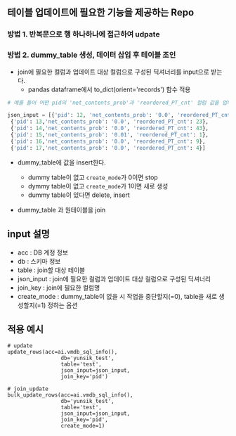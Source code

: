 ## 테이블 업데이트에 필요한 기능을 제공하는 Repo

### 방법 1. 반복문으로 행 하나하나에 접근하여 udpate


### 방법 2. dummy_table 생성, 데이터 삽입 후 테이블 조인
- join에 필요한 컬럼과 업데이트 대상 컬럼으로 구성된 딕셔너리를 input으로 받는다.
  - pandas dataframe에서 to_dict(orient='records') 함수 적용

```python
# 예를 들어 어떤 pid의 'net_contents_prob'과 'reordered_PT_cnt' 컬럼 값을 업데이트 하려면

json_input = [{'pid': 12, 'net_contents_prob': '0.0', 'reordered_PT_cnt': 29},
 {'pid': 13,'net_contents_prob': '0.0', 'reordered_PT_cnt': 23},
 {'pid': 14,'net_contents_prob': '0.0', 'reordered_PT_cnt': 43},
 {'pid': 15,'net_contents_prob': '0.01', 'reordered_PT_cnt': 1},
 {'pid': 16,'net_contents_prob': '0.0', 'reordered_PT_cnt': 9},
 {'pid': 17,'net_contents_prob': '0.0', 'reordered_PT_cnt': 4}]

```
- dummy_table에 값을 insert한다.

    - dummy table이 없고 `create_mode`가 0이면 stop
    - dymmy table이 없고 `create_mode`가 1이면 새로 생성
    - dummy table이 있다면 delete, insert

- dummy_table 과 원테이블을 join

## input 설명


- acc : DB 계정 정보
- db : 스키마 정보
- table : join할 대상 테이블
- json_input : join에 필요한 컬럼과 업데이트 대상 컬럼으로 구성된 딕셔너리
- join_key : join에 필요한 컬럼명
- create_mode : dummy_table이 없을 시 작업을 중단할지(=0), table을 새로 생성할지(=1) 정하는 옵션



## 적용 예시
```
# update
update_rows(acc=ai.vmdb_sql_info(),
                 db='yunsik_test',
                 table='test',
                 json_input=json_input,
                 join_key='pid')
                 
# join_update
bulk_update_rows(acc=ai.vmdb_sql_info(),
                 db='yunsik_test',
                 table='test',
                 json_input=json_input,
                 join_key='pid',
                 create_mode=1)

```
